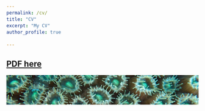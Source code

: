 ```yaml
---
permalink: /cv/
title: "CV"
excerpt: "My CV"
author_profile: true

---
```



## [PDF here](https://jldimond.github.io/files/JDCVAug19.pdf)

![polypstrip](/images/PC140520.JPG)
